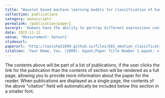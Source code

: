 ```yaml
---
title: "Wavelet based machine learning models for classification of human emotions using EEG signal"
collection: publications
category: manuscripts
permalink: /publication/paper1
excerpt: 'Humans have the ability to portray different expressions contrary to the emotional state of mind. Therefore, it is difficult to judge the human's real emotional state simply by judging the physical appearance. Although researchers are working on facial expressions analysis, voice recognition, gesture recognition accuracy levels of such analysis are much less and the results are not reliable. Classifying the human emotions with machine learning models and extracting discrete wavelet features of Electroencephalogram (EEG) is proposed. The EEG data from Database for Emotion Analysis using Physiological signal (DEAP) online datasets is used for analysis and consists of peripheral biological signals as well as EEG recordings. EEG signal is collected from 32 subjects while watching 40 1-min-long music videos. Each video clip is rated by the participants in terms of the level of Valence, Arousal, Dominance. In the proposed work we have considered a significant band of EEG with a reduced frontal electrode (Fp1, F3, F4, Fp2) to get a comparable good result. The accuracy obtained from K- nearest neighbour (KNN), Fine KNN and Support Vector Machine (SVM) are 92.5%, 90% and 90% respectively for Valence, Arousal and Dominance.'
date: 2022-11-12
venue: 'Measurement: Sensors'
slidesurl: 
paperurl: 'http://tanishq51099.github.io/files/EEG_emotion_classification_paper.pdf'
citation: 'Your Name, You. (2009). &quot;Paper Title Number 1.&quot; <i>Journal 1</i>. 1(1).'
---
```


The contents above will be part of a list of publications, if the user clicks the link for the publication than the contents of section will be rendered as a full page, allowing you to provide more information about the paper for the reader. When publications are displayed as a single page, the contents of the above "citation" field will automatically be included below this section in a smaller font.
